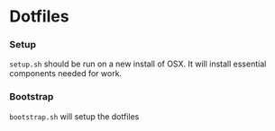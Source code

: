# Dotfiles

### Setup
`setup.sh` should be run on a new install of OSX.
It will install essential components needed for work.

### Bootstrap
`bootstrap.sh` will setup the dotfiles
